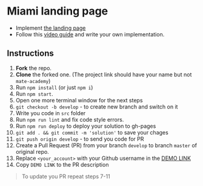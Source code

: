 # Miami landing page
- Implement [the landing page](https://www.figma.com/file/OgS4RW5LfkJX613IfBeI6n/miami_home)
- Follow this [video guide](https://www.youtube.com/watch?v=sq184jq9DV8&feature=youtu.be) and write your own implementation.

## Instructions
1. **Fork** the repo.
2. **Clone** the forked one. (The project link should have your name but not `mate-academy`)
3. Run `npm install` (or just `npm i`)
4. Run `npm start`.
5. Open one more terminal window for the next steps
6. `git checkout -b develop` - to create new branch and switch on it
7. Write you code in `src` folder
8. Run `npm run lint` and fix code style errors.
9. Run `npm run deploy` to deploy your solution to gh-pages
10. `git add . && git commit -m 'solution'` to save your chages
11. `git push origin develop` - to send you code for PR
12. Create a Pull Request (PR) from your branch `develop` to branch `master` of original repo.
13. Replace `<your_account>` with your Github username in the
  [DEMO LINK](https://LeonidShv.github.io/layout_miami/)
14. Copy `DEMO LINK` to the PR description

> To update you PR repeat steps 7-11
